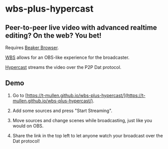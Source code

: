 # wbs-plus-hypercast

## Peer-to-peer live video with advanced realtime editing? On the web? You bet!

Requires [Beaker Browser](https://beakerbrowser.com/).

[WBS](https://github.com/t-mullen/Web-Broadcasting-Software) allows for an OBS-like experience for the broadcaster.

[Hypercast](https://github.com/t-mullen/hypercast-browser) streams the video over the P2P Dat protocol.

## Demo

1. Go to [https://t-mullen.github.io/wbs-plus-hypercast/](https://t-mullen.github.io/wbs-plus-hypercast/).

2. Add some sources and press "Start Streaming".

3. Move sources and change scenes while broadcasting, just like you would on OBS.

4. Share the link in the top left to let anyone watch your broadcast over the Dat protocol!


